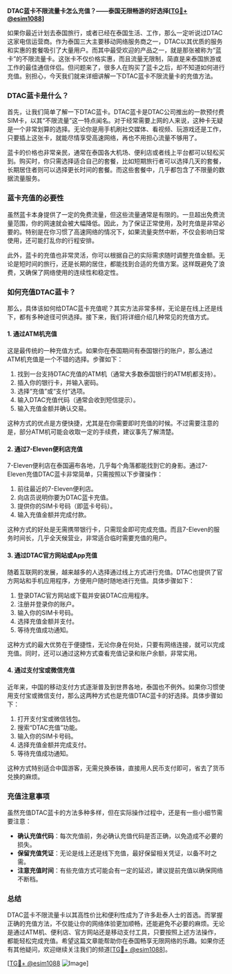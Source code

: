**DTAC蓝卡不限流量卡怎么充值？——泰国无限畅游的好选择[[TG💪+ @esim1088](https://t.me/s/esim1088)]**

如果你最近计划去泰国旅行，或者已经在泰国生活、工作，那么一定听说过DTAC这家电信运营商。作为泰国三大主要移动网络服务商之一，DTAC以其优质的服务和实惠的套餐吸引了大量用户。而其中最受欢迎的产品之一，就是那张被称为“蓝卡”的不限流量卡。这张卡不仅价格实惠，而且流量无限制，简直是来泰国旅游或工作的最佳通信伴侣。但问题来了，很多人在购买了蓝卡之后，却不知道如何进行充值。别担心，今天我们就来详细讲解一下DTAC蓝卡不限流量卡的充值方法。

### DTAC蓝卡是什么？

首先，让我们简单了解一下DTAC蓝卡。DTAC蓝卡是DTAC公司推出的一款预付费SIM卡，以其“不限流量”这一特点闻名。对于经常需要上网的人来说，这种卡无疑是一个非常划算的选择。无论你是用手机刷社交媒体、看视频、玩游戏还是工作，只要插上这张卡，就能尽情享受高速网络，再也不用担心流量不够用了。

蓝卡的价格也非常亲民，通常在泰国各大机场、便利店或者线上平台都可以轻松买到。购买时，你只需选择适合自己的套餐，比如短期旅行者可以选择几天的套餐，长期居住者则可以选择更长时间的套餐。而这些套餐中，几乎都包含了不限量的数据流量服务。

### 蓝卡充值的必要性

虽然蓝卡本身提供了一定的免费流量，但这些流量通常是有限的。一旦超出免费流量范围，你的网速就会被大幅降低。因此，为了保证正常使用，及时充值是非常必要的。特别是在你习惯了高速网络的情况下，如果流量突然中断，不仅会影响日常使用，还可能打乱你的行程安排。

此外，蓝卡的充值也非常灵活，你可以根据自己的实际需求随时调整充值金额。无论是短时间的旅行，还是长期的居住，都能找到合适的充值方案。这样既避免了浪费，又确保了网络使用的连续性和稳定性。

### 如何充值DTAC蓝卡？

那么，具体该如何给DTAC蓝卡充值呢？其实方法非常多样，无论是在线上还是线下，都有多种途径可供选择。接下来，我们将详细介绍几种常见的充值方式。

#### 1. **通过ATM机充值**

这是最传统的一种充值方式。如果你在泰国期间有泰国银行的账户，那么通过ATM机充值是一个不错的选择。步骤如下：

1. 找到一台支持DTAC充值的ATM机（通常大多数泰国银行的ATM机都支持）。
2. 插入你的银行卡，并输入密码。
3. 选择“充值”或“支付”选项。
4. 输入DTAC充值代码（通常会收到短信提示）。
5. 输入充值金额并确认交易。

这种方式的优点是方便快捷，尤其是在你需要即时充值的时候。不过需要注意的是，部分ATM机可能会收取一定的手续费，建议事先了解清楚。

#### 2. **通过7-Eleven便利店充值**

7-Eleven便利店在泰国遍布各地，几乎每个角落都能找到它的身影。通过7-Eleven充值DTAC蓝卡非常简单，只需按照以下步骤操作：

1. 前往最近的7-Eleven便利店。
2. 向店员说明你要为DTAC蓝卡充值。
3. 提供你的SIM卡号码（即蓝卡号码）。
4. 输入充值金额并完成付款。

这种方式的好处是无需携带银行卡，只需现金即可完成充值。而且7-Eleven的服务时间长，几乎全天候营业，非常适合临时需要充值的用户。

#### 3. **通过DTAC官方网站或App充值**

随着互联网的发展，越来越多的人选择通过线上方式进行充值。DTAC也提供了官方网站和手机应用程序，方便用户随时随地进行充值。具体步骤如下：

1. 登录DTAC官方网站或下载并安装DTAC应用程序。
2. 注册并登录你的账户。
3. 输入你的SIM卡号码。
4. 选择充值金额并支付。
5. 等待充值成功通知。

这种方式的最大优势在于便捷性，无论你身在何处，只要有网络连接，就可以完成充值。同时，还可以通过这种方式查看充值记录和账户余额，非常实用。

#### 4. **通过支付宝或微信充值**

近年来，中国的移动支付方式逐渐普及到世界各地，泰国也不例外。如果你习惯使用支付宝或微信支付，那么这两种方式也是充值DTAC蓝卡的好选择。具体步骤如下：

1. 打开支付宝或微信钱包。
2. 搜索“DTAC充值”功能。
3. 输入你的SIM卡号码。
4. 选择充值金额并完成支付。
5. 等待充值成功通知。

这种方式特别适合中国游客，无需兑换泰铢，直接用人民币支付即可，省去了货币兑换的麻烦。

### 充值注意事项

虽然充值DTAC蓝卡的方法多种多样，但在实际操作过程中，还是有一些小细节需要注意：

- **确认充值代码**：每次充值前，务必确认充值代码是否正确，以免造成不必要的损失。
- **保留充值凭证**：无论是线上还是线下充值，最好保留相关凭证，以备不时之需。
- **注意充值时间**：有些充值方式可能会有一定的延迟，建议提前充值以确保网络不断档。

### 总结

DTAC蓝卡不限流量卡以其高性价比和便利性成为了许多赴泰人士的首选。而掌握正确的充值方法，不仅能让你的网络体验更加顺畅，还能避免不必要的麻烦。无论是通过ATM机、便利店、官方网站还是移动支付工具，只要按照上述方法操作，都能轻松完成充值。希望这篇文章能帮助你在泰国畅享无限网络的乐趣。如果你还有其他疑问，欢迎继续关注我们的频道[[TG💪+ @esim1088](https://t.me/s/esim1088)]。

[[TG💪+ @esim1088](https://t.me/s/esim1088) ![Image](https://i.postimg.cc/4NQfJmqS/Snipaste-2025-05-13-00-14-12.png)]